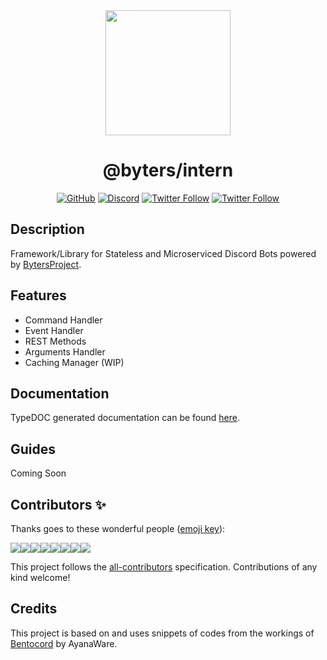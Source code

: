 <div align="center">

<img src="https://i.imgur.com/Y7mNn9U.png" height="200px" width="200px">
<h1>@byters/intern</h1>

[![GitHub](https://img.shields.io/github/license/bytersproject/intern?logo=github&style=flat-square)](https://github.com/bytersproject/intern/blob/master/LICENSE.md)
[![Discord](https://img.shields.io/discord/431926924433162261?color=697EC4&label=Discord&logo=discord&logoColor=FDFEFE&style=flat-square)](https://discord.gg/cPqNUMM)
[![Twitter Follow](https://img.shields.io/twitter/follow/adityatripathid?label=Follow%20@adityatripathid&logo=twitter&colorB=1DA1F2&style=flat-square)](https://twitter.com/adityatripathid)
[![Twitter Follow](https://img.shields.io/twitter/follow/QuantumlyTngld?label=Follow%20@QuantumlyTngld&logo=twitter&colorB=1DA1F2&style=flat-square)](https://twitter.com/quantumlytngld)
</div>

## Description
Framework/Library for Stateless and Microserviced Discord Bots powered by [BytersProject](https://github.com/BytersProject).

## Features
- Command Handler
- Event Handler
- REST Methods
- Arguments Handler
- Caching Manager (WIP)

## Documentation
TypeDOC generated documentation can be found [here](https://bytersproject.github.io/intern).

## Guides
Coming Soon

## Contributors ✨

Thanks goes to these wonderful people ([emoji key](https://allcontributors.org/docs/en/emoji-key)):

[![](https://sourcerer.io/fame/QuantumlyTangled/BytersProject/intern/images/0)](https://sourcerer.io/fame/QuantumlyTangled/BytersProject/intern/links/0)[![](https://sourcerer.io/fame/QuantumlyTangled/BytersProject/intern/images/1)](https://sourcerer.io/fame/QuantumlyTangled/BytersProject/intern/links/1)[![](https://sourcerer.io/fame/QuantumlyTangled/BytersProject/intern/images/2)](https://sourcerer.io/fame/QuantumlyTangled/BytersProject/intern/links/2)[![](https://sourcerer.io/fame/QuantumlyTangled/BytersProject/intern/images/3)](https://sourcerer.io/fame/QuantumlyTangled/BytersProject/intern/links/3)[![](https://sourcerer.io/fame/QuantumlyTangled/BytersProject/intern/images/4)](https://sourcerer.io/fame/QuantumlyTangled/BytersProject/intern/links/4)[![](https://sourcerer.io/fame/QuantumlyTangled/BytersProject/intern/images/5)](https://sourcerer.io/fame/QuantumlyTangled/BytersProject/intern/links/5)[![](https://sourcerer.io/fame/QuantumlyTangled/BytersProject/intern/images/6)](https://sourcerer.io/fame/QuantumlyTangled/BytersProject/intern/links/6)[![](https://sourcerer.io/fame/QuantumlyTangled/BytersProject/intern/images/7)](https://sourcerer.io/fame/QuantumlyTangled/BytersProject/intern/links/7)

<!-- ALL-CONTRIBUTORS-LIST:START - Do not remove or modify this section -->
<!-- prettier-ignore-start -->
<!-- markdownlint-disable -->
<!-- markdownlint-enable -->
<!-- prettier-ignore-end -->
<!-- ALL-CONTRIBUTORS-LIST:END -->

This project follows the [all-contributors](https://github.com/all-contributors/all-contributors) specification. Contributions of any kind welcome!

## Credits
This project is based on and uses snippets of codes from the workings of [Bentocord](https://gitlab.com/ayanaware/bentocord) by AyanaWare.
